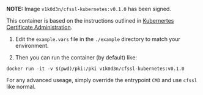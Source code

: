 **NOTE:** Image `v1k0d3n/cfssl-kubernetes:v0.1.0` has been signed.

This container is based on the instructions outlined in [Kubernertes Certificate Administration](https://kubernetes.io/docs/concepts/cluster-administration/certificates/).

1. Edit the `example.vars` file in the `./example` directory to match your environment.

2. Then you can run the container (by default) like:
```
docker run -it -v $(pwd)/pki:/pki v1k0d3n/cfssl-kubernetes:v0.1.0
```

For any advanced useage, simply override the entrypoint `CMD` and use `cfssl` like normal.

